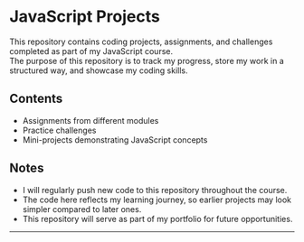 # JavaScript Projects

This repository contains coding projects, assignments, and challenges completed as part of my JavaScript course.  
The purpose of this repository is to track my progress, store my work in a structured way, and showcase my coding skills.

## Contents
- Assignments from different modules
- Practice challenges
- Mini-projects demonstrating JavaScript concepts

## Notes
- I will regularly push new code to this repository throughout the course.  
- The code here reflects my learning journey, so earlier projects may look simpler compared to later ones.  
- This repository will serve as part of my portfolio for future opportunities.

---
